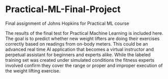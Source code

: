 # Practical-ML-Final-Project
Final assignment of Johns Hopkins for Practical ML course

The results of the final test for Practical Machine Learning is included here. The goal is to predict whether new weight lifters are doing their exercises correctly based on readings from on-body meters. This could be an advanced real time AI application that becomes a virtual instructor and perpetual assistant for beginners and experts alike. 
While the labeled training set was created under simulated conditions the fitness experts involved confirm they cover the range or proper and improper execution of the weight lifting exercise.
